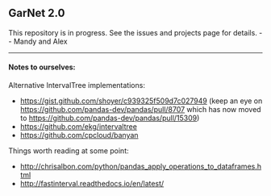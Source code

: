## GarNet 2.0

This repository is in progress. See the issues and projects page for details. -- Mandy and Alex

---

#### Notes to ourselves:

Alternative IntervalTree implementations:

- https://gist.github.com/shoyer/c939325f509d7c027949 (keep an eye on https://github.com/pandas-dev/pandas/pull/8707 which has now moved to https://github.com/pandas-dev/pandas/pull/15309)
- https://github.com/ekg/intervaltree
- https://github.com/cpcloud/banyan


Things worth reading at some point:

- http://chrisalbon.com/python/pandas_apply_operations_to_dataframes.html
- http://fastinterval.readthedocs.io/en/latest/






